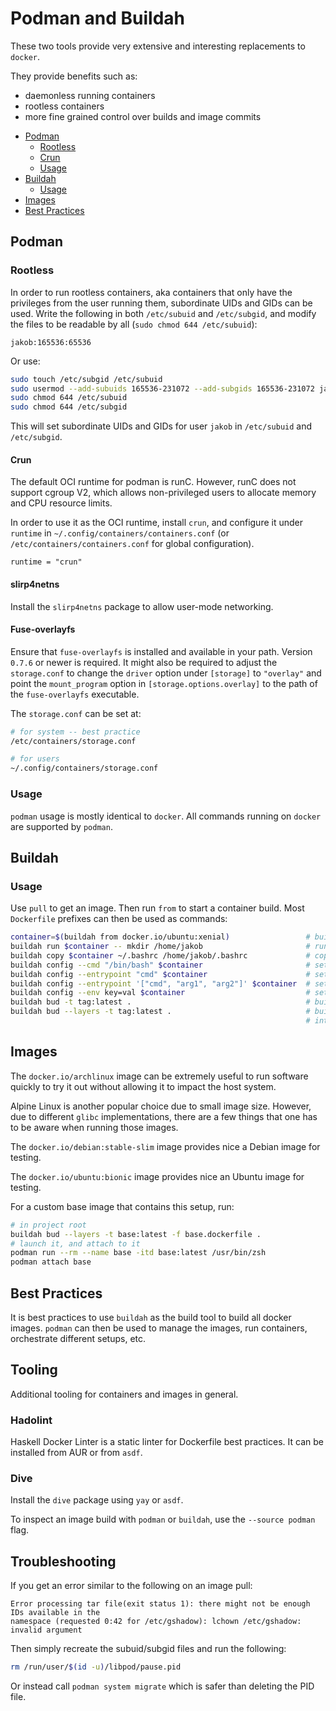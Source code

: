 # Podman and Buildah

These two tools provide very extensive and interesting replacements to `docker`.

They provide benefits such as:

- daemonless running containers
- rootless containers
- more fine grained control over builds and image commits

<!-- vim-markdown-toc GFM -->

* [Podman](#podman)
  - [Rootless](#rootless)
  - [Crun](#crun)
  - [Usage](#usage)
* [Buildah](#buildah)
  - [Usage](#usage-1)
* [Images](#images)
* [Best Practices](#best-practices)

<!-- vim-markdown-toc -->

## Podman

### Rootless

In order to run rootless containers, aka containers that only have the privileges from the user
running them, subordinate UIDs and GIDs can be used. Write the following in both `/etc/subuid` and
`/etc/subgid`, and modify the files to be readable by all (`sudo chmod 644 /etc/subuid`):

```
jakob:165536:65536
```

Or use:

```bash
sudo touch /etc/subgid /etc/subuid
sudo usermod --add-subuids 165536-231072 --add-subgids 165536-231072 jakob
sudo chmod 644 /etc/subuid
sudo chmod 644 /etc/subgid
```

This will set subordinate UIDs and GIDs for user `jakob` in `/etc/subuid` and `/etc/subgid`.

#### Crun

The default OCI runtime for podman is runC. However, runC does not support cgroup V2, which allows
non-privileged users to allocate memory and CPU resource limits.

In order to use it as the OCI runtime, install `crun`, and configure it under `runtime` in
`~/.config/containers/containers.conf` (or `/etc/containers/containers.conf` for global
configuration).

```
runtime = "crun"
```

#### slirp4netns

Install the `slirp4netns` package to allow user-mode networking.

#### Fuse-overlayfs

Ensure that `fuse-overlayfs` is installed and available in your path. Version `0.7.6` or newer is
required. It might also be required to adjust the `storage.conf` to change the `driver` option under
`[storage]` to `"overlay"` and point the `mount_program` option in `[storage.options.overlay]` to the path
of the `fuse-overlayfs` executable.

The `storage.conf` can be set at:

```bash
# for system -- best practice
/etc/containers/storage.conf

# for users
~/.config/containers/storage.conf
```

### Usage

`podman` usage is mostly identical to `docker`. All commands running on `docker` are supported by
`podman`.

## Buildah

### Usage

Use `pull` to get an image. Then run `from` to start a container build. Most `Dockerfile` prefixes
can then be used as commands:

```bash
container=$(buildah from docker.io/ubuntu:xenial)                 # build base image
buildah run $container -- mkdir /home/jakob                       # runs command inside container
buildah copy $container ~/.bashrc /home/jakob/.bashrc             # copies files to container
buildah config --cmd "/bin/bash" $container                       # sets the command for the container
buildah config --entrypoint "cmd" $container                      # sets entrypoint
buildah config --entrypoint '["cmd", "arg1", "arg2"]' $container  # sets entrypoint
buildah config --env key=val $container                           # sets environment value
buildah bud -t tag:latest .                                       # build using dockerfile
buildah bud --layers -t tag:latest .                              # build using dockerfile and cache
                                                                  # intermediate layers
```

## Images

The `docker.io/archlinux` image can be extremely useful to run software quickly to try it out
without allowing it to impact the host system.

Alpine Linux is another popular choice due to small image size. However, due to different `glibc`
implementations, there are a few things that one has to be aware when running those images.

The `docker.io/debian:stable-slim` image provides nice a Debian image for testing.

The `docker.io/ubuntu:bionic` image provides nice an Ubuntu image for testing.

For a custom base image that contains this setup, run:

```sh
# in project root
buildah bud --layers -t base:latest -f base.dockerfile .
# launch it, and attach to it
podman run --rm --name base -itd base:latest /usr/bin/zsh
podman attach base
```

## Best Practices

It is best practices to use `buildah` as the build tool to build all docker images. `podman` can
then be used to manage the images, run containers, orchestrate different setups, etc.

## Tooling

Additional tooling for containers and images in general.

### Hadolint

Haskell Docker Linter is a static linter for Dockerfile best practices. It can be installed from
AUR or from `asdf`.

### Dive

Install the `dive` package using `yay` or `asdf`.

To inspect an image build with `podman` or `buildah`, use the `--source podman` flag.

## Troubleshooting

If you get an error similar to the following on an image pull:

```
Error processing tar file(exit status 1): there might not be enough IDs available in the
namespace (requested 0:42 for /etc/gshadow): lchown /etc/gshadow: invalid argument
```

Then simply recreate the subuid/subgid files and run the following:

```bash
rm /run/user/$(id -u)/libpod/pause.pid
```

Or instead call `podman system migrate` which is safer than deleting the PID file.
